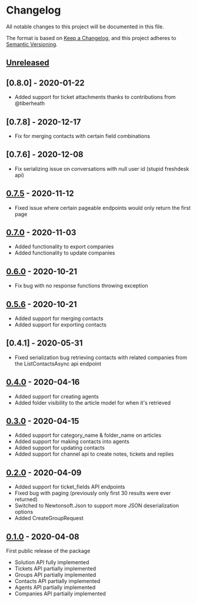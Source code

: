 # Changelog

All notable changes to this project will be documented in this file.

The format is based on [Keep a Changelog](https://keepachangelog.com/en/1.0.0/),
and this project adheres to [Semantic Versioning](https://semver.org/spec/v2.0.0.html).

## [Unreleased]

## [0.8.0] - 2020-01-22

- Added support for ticket attachments thanks to contributions from @tiberheath

## [0.7.8] - 2020-12-17

- Fix for merging contacts with certain field combinations

## [0.7.6] - 2020-12-08

- Fix serializing issue on conversations with null user id (stupid freshdesk api)

## [0.7.5] - 2020-11-12

- Fixed issue where certain pageable endpoints would only return the first page

## [0.7.0] - 2020-11-03

- Added functionality to export companies
- Added functionality to update companies

## [0.6.0] - 2020-10-21

- Fix bug with no response functions throwing exception

## [0.5.6] - 2020-10-21

- Added support for merging contacts
- Added support for exporting contacts

## [0.4.1] - 2020-05-31

- Fixed serialization bug retrieving contacts with related companies from the ListContactsAsync api endpoint

## [0.4.0] - 2020-04-16

- Added support for creating agents
- Added folder visibility to the article model for when it's retrieved

## [0.3.0] - 2020-04-15
- Added support for category_name & folder_name on articles
- Added support for making contacts into agents
- Added support for updating contacts
- Added support for channel api to create notes, tickets and replies

## [0.2.0] - 2020-04-09
- Added support for ticket_fields API endpoints
- Fixed bug with paging (previously only first 30 results were ever returned)
- Switched to Newtonsoft.Json to support more JSON deserialization options
- Added CreateGroupRequest

## [0.1.0] - 2020-04-08
First public release of the package
- Solution API fully implemented
- Tickets API partially implemented
- Groups API partially implemented
- Contacts API partially implemented
- Agents API partially implemented
- Companies API partially implemented

[Unreleased]: https://github.com/DaveTCode/freshdeskapidotnet/compare/0.7.5...HEAD
[0.7.5]: https://github.com/DaveTCode/freshdeskapidotnet/releases/tag/0.7.5...0.7.0
[0.7.0]: https://github.com/DaveTCode/freshdeskapidotnet/releases/tag/0.7.0...0.6.0
[0.6.0]: https://github.com/DaveTCode/freshdeskapidotnet/releases/tag/0.6.0...0.5.6
[0.5.6]: https://github.com/DaveTCode/freshdeskapidotnet/releases/tag/0.5.6...0.4.0
[0.4.0]: https://github.com/DaveTCode/freshdeskapidotnet/releases/tag/0.4.0...0.3.0
[0.3.0]: https://github.com/DaveTCode/freshdeskapidotnet/releases/tag/0.3.0...0.2.0
[0.2.0]: https://github.com/DaveTCode/freshdeskapidotnet/releases/tag/0.2.0...0.1.0
[0.1.0]: https://github.com/DaveTCode/freshdeskapidotnet/releases/tag/0.1.0